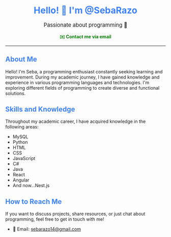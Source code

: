 <h1 align="center" style="color: #3e82fc;">Hello! 👋 I'm @SebaRazo</h1>
<p align="center" style="font-size: 1.2em;">Passionate about programming 🌟</p>

<p align="center">
  <a href="mailto:sebarazo14@gmail.com" style="text-decoration: none; font-weight: bold; color: #007f00;">✉️ Contact me via email</a>
</p>

---

## <span style="color: #3e82fc;">About Me</span>
Hello! I'm Seba, a programming enthusiast constantly seeking learning and improvement. During my academic journey, I have gained knowledge and experience in various programming languages and technologies. I'm exploring different fields of programming to create diverse and functional solutions.

## <span style="color: #3e82fc;">Skills and Knowledge</span>
Throughout my academic career, I have acquired knowledge in the following areas:
- MySQL
- Python
- HTML
- CSS
- JavaScript
- C#
- Java
- React
- Angular
- And now...Nest.js

## <span style="color: #3e82fc;">How to Reach Me</span>
If you want to discuss projects, share resources, or just chat about programming, feel free to get in touch with me!

- 📧 Email: [sebarazo14@gmail.com](mailto:sebarazo14@gmail.com)

<!---
SebaRazo/SebaRazo is a ✨ special ✨ repository because its `README.md` (this file) appears on your GitHub profile.
You can click the Preview link to take a look at your changes.
--->
